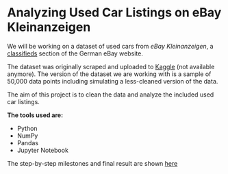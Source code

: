 # Analyzing Used Car Listings on eBay Kleinanzeigen
We will be working on a dataset of used cars from _eBay Kleinanzeigen_, a [classifieds](https://en.wikipedia.org/wiki/Classified_advertising) section of the German eBay website.

The dataset was originally scraped and uploaded to [Kaggle](https://www.kaggle.com/orgesleka/used-cars-database/data) (not available anymore). The version of the dataset we are working with is a sample of 50,000 data points including simulating a less-cleaned version of the data.

The aim of this project is to clean the data and analyze the included used car listings.

__The tools used are:__
- Python
- NumPy
- Pandas
- Jupyter Notebook

The step-by-step milestones and final result are shown [here](https://nbviewer.org/github/AndriiTsokur/data-project-003/blob/main/exploring_ebay_car_sales_data.ipynb)
